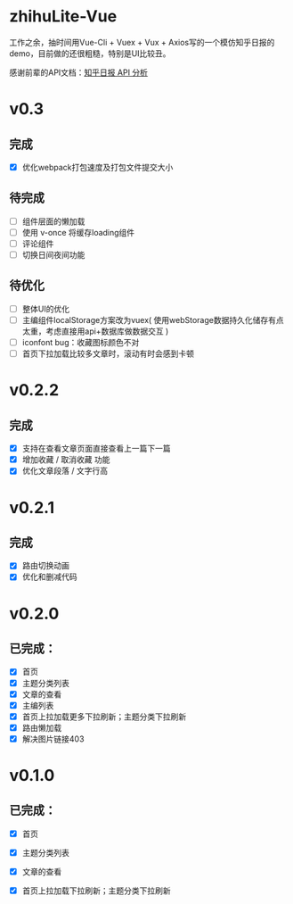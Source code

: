 # zhihuLite-Vue
工作之余，抽时间用Vue-Cli + Vuex + Vux + Axios写的一个模仿知乎日报的demo，目前做的还很粗糙，特别是UI比较丑。

感谢前辈的API文档：[知乎日报 API 分析](http://dwz.cn/6UYyMK)
# v0.3
## 完成
- [x] 优化webpack打包速度及打包文件提交大小
## 待完成
- [ ] 组件层面的懒加载
- [ ] 使用 v-once 将缓存loading组件
- [ ] 评论组件
- [ ] 切换日间夜间功能
## 待优化
- [ ] 整体UI的优化
- [ ] 主编组件localStorage方案改为vuex( 使用webStorage数据持久化储存有点太重，考虑直接用api+数据库做数据交互 )
- [ ] iconfont bug：收藏图标颜色不对
- [ ] 首页下拉加载比较多文章时，滚动有时会感到卡顿

# v0.2.2
## 完成
- [x] 支持在查看文章页面直接查看上一篇下一篇
- [x] 增加收藏 / 取消收藏 功能
- [x] 优化文章段落 / 文字行高

# v0.2.1
## 完成
- [x] 路由切换动画
- [x] 优化和删减代码
# v0.2.0
## 已完成：
- [x] 首页
- [x] 主题分类列表
- [x] 文章的查看
- [x] 主编列表
- [x] 首页上拉加载更多下拉刷新；主题分类下拉刷新
- [x] 路由懒加载
- [x] 解决图片链接403

# v0.1.0
## 已完成：
- [x] 首页
- [x] 主题分类列表
- [x] 文章的查看
- [x] 首页上拉加载下拉刷新；主题分类下拉刷新

